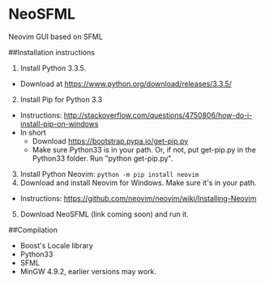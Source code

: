 # NeoSFML
Neovim GUI based on SFML

##Installation instructions
1. Install Python 3.3.5.
  * Download at https://www.python.org/download/releases/3.3.5/

2. Install Pip for Python 3.3
  * Instructions: http://stackoverflow.com/questions/4750806/how-do-i-install-pip-on-windows
  * In short 
    * Download https://bootstrap.pypa.io/get-pip.py
    * Make sure Python33 is in your path. Or, if not, put get-pip.py in the Python33 folder. Run "python get-pip.py".

3. Install Python Neovim: `python -m pip install neovim`
4. Download and install Neovim for Windows. Make sure it's in your path. 
  * Instructions: https://github.com/neovim/neovim/wiki/Installing-Neovim 
5. Download NeoSFML (link coming soon) and run it.

##Compilation
* Boost's Locale library
* Python33
* SFML
* MinGW 4.9.2, earlier versions may work.
